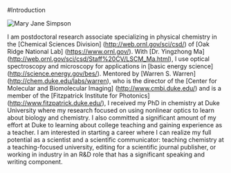 #Introduction

![Mary Jane Simpson](../images/mjheadshot.png)

I am postdoctoral research associate specializing in physical chemistry in the [Chemical Sciences Division] (http://web.ornl.gov/sci/csd/) of [Oak Ridge National Lab] (https://www.ornl.gov/). With [Dr. Yingzhong Ma] (http://web.ornl.gov/sci/csd/Staff%20CV/LSCM_Ma.html), I use optical spectroscopy and microscopy for applications in [basic energy science] (http://science.energy.gov/bes/).
Mentored by [Warren S. Warren] (http://chem.duke.edu/labs/warren), who is the director of the [Center for Molecular and Biomolecular Imaging] (http://www.cmbi.duke.edu/) and is a member of the [Fitzpatrick Institute for Photonics] (http://www.fitzpatrick.duke.edu/), I received my PhD in chemistry at Duke University where my research focused on using nonlinear optics to learn about biology and chemistry.
I also committed a significant amount of my effort at Duke to learning about college teaching and gaining experience as a teacher. I am interested in starting a career where I can realize my full potential as a scientist and a scientific communicator: teaching chemistry at a teaching-focused university, editing for a scientific journal publisher, or working in industry in an R&D role that has a significant speaking and writing component.
